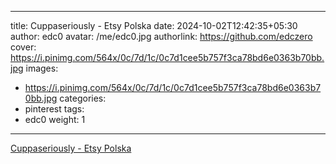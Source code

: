 
---
title: Cuppaseriously - Etsy Polska
date: 2024-10-02T12:42:35+05:30
author: edc0
avatar: /me/edc0.jpg
authorlink: https://github.com/edczero
cover: https://i.pinimg.com/564x/0c/7d/1c/0c7d1cee5b757f3ca78bd6e0363b70bb.jpg
images:
   - https://i.pinimg.com/564x/0c/7d/1c/0c7d1cee5b757f3ca78bd6e0363b70bb.jpg
categories:
  - pinterest
tags:
  - edc0
weight: 1
---

<!--more-->

[Cuppaseriously - Etsy Polska](https://in.pinterest.com/pin/91901648639777210/)

	